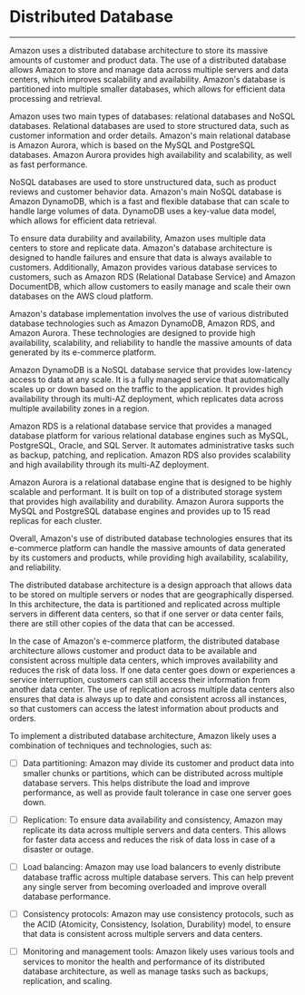 # Distributed Database
---

Amazon uses a distributed database architecture to store its massive amounts of customer and product data. The use of a distributed database allows Amazon to store and manage data across multiple servers and data centers, which improves scalability and availability. Amazon's database is partitioned into multiple smaller databases, which allows for efficient data processing and retrieval.

Amazon uses two main types of databases: relational databases and NoSQL databases. Relational databases are used to store structured data, such as customer information and order details. Amazon's main relational database is Amazon Aurora, which is based on the MySQL and PostgreSQL databases. Amazon Aurora provides high availability and scalability, as well as fast performance.

NoSQL databases are used to store unstructured data, such as product reviews and customer behavior data. Amazon's main NoSQL database is Amazon DynamoDB, which is a fast and flexible database that can scale to handle large volumes of data. DynamoDB uses a key-value data model, which allows for efficient data retrieval.

To ensure data durability and availability, Amazon uses multiple data centers to store and replicate data. Amazon's database architecture is designed to handle failures and ensure that data is always available to customers. Additionally, Amazon provides various database services to customers, such as Amazon RDS (Relational Database Service) and Amazon DocumentDB, which allow customers to easily manage and scale their own databases on the AWS cloud platform.

Amazon's database implementation involves the use of various distributed database technologies such as Amazon DynamoDB, Amazon RDS, and Amazon Aurora. These technologies are designed to provide high availability, scalability, and reliability to handle the massive amounts of data generated by its e-commerce platform.

Amazon DynamoDB is a NoSQL database service that provides low-latency access to data at any scale. It is a fully managed service that automatically scales up or down based on the traffic to the application. It provides high availability through its multi-AZ deployment, which replicates data across multiple availability zones in a region.

Amazon RDS is a relational database service that provides a managed database platform for various relational database engines such as MySQL, PostgreSQL, Oracle, and SQL Server. It automates administrative tasks such as backup, patching, and replication. Amazon RDS also provides scalability and high availability through its multi-AZ deployment.

Amazon Aurora is a relational database engine that is designed to be highly scalable and performant. It is built on top of a distributed storage system that provides high availability and durability. Amazon Aurora supports the MySQL and PostgreSQL database engines and provides up to 15 read replicas for each cluster.

Overall, Amazon's use of distributed database technologies ensures that its e-commerce platform can handle the massive amounts of data generated by its customers and products, while providing high availability, scalability, and reliability.

The distributed database architecture is a design approach that allows data to be stored on multiple servers or nodes that are geographically dispersed. In this architecture, the data is partitioned and replicated across multiple servers in different data centers, so that if one server or data center fails, there are still other copies of the data that can be accessed.

In the case of Amazon's e-commerce platform, the distributed database architecture allows customer and product data to be available and consistent across multiple data centers, which improves availability and reduces the risk of data loss. If one data center goes down or experiences a service interruption, customers can still access their information from another data center. The use of replication across multiple data centers also ensures that data is always up to date and consistent across all instances, so that customers can access the latest information about products and orders.

To implement a distributed database architecture, Amazon likely uses a combination of techniques and technologies, such as:

- [ ] Data partitioning: Amazon may divide its customer and product data into smaller chunks or partitions, which can be distributed across multiple database servers. This helps distribute the load and improve performance, as well as provide fault tolerance in case one server goes down.
- [ ] Replication: To ensure data availability and consistency, Amazon may replicate its data across multiple servers and data centers. This allows for faster data access and reduces the risk of data loss in case of a disaster or outage.
- [ ] Load balancing: Amazon may use load balancers to evenly distribute database traffic across multiple database servers. This can help prevent any single server from becoming overloaded and improve overall database performance.
- [ ] Consistency protocols: Amazon may use consistency protocols, such as the ACID (Atomicity, Consistency, Isolation, Durability) model, to ensure that data is consistent across multiple servers and data centers.
- [ ] Monitoring and management tools: Amazon likely uses various tools and services to monitor the health and performance of its distributed database architecture, as well as manage tasks such as backups, replication, and scaling.

